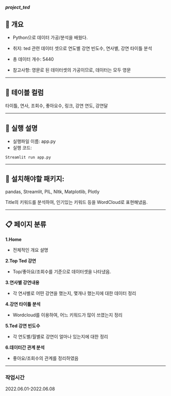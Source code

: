 ##### project_ted

## 🏦 개요
- Python으로 데이터 가공/분석을 배웠다. 
- 취지: ted 관련 데이터 셋으로 연도별 강연 빈도수, 연사별, 강연 타이틀 분석
- 총 데이터 개수: 5440

- 참고사항: 영문로 된 데이터셋의 가공이므로, 데이터는 모두 영문

---
## 🚀 테이블 컬럼
타이틀, 연사, 조회수, 좋아요수, 링크, 강연 연도, 강연달

---
## 📝 실행 설명
- 실행파일 이름: app.py
- 실행 코드:

```
Streamlit run app.py
```

---
## 🎨 설치해야할 패키지: 
pandas,
Streamlit,
PIL,
Nltk,
Matplotlib,
Plotly

Title의 키워드를 분석하여, 인기있는 키워드 등을 WordCloud로 표현해냈음.

---
## 📋 페이지 분류
**1.Home**
- 전체적인 개요 설명
 
**2.Top Ted 강연**
- Top/좋아요/조회수를 기준으로 데이터셋을 나타냈음.

**3.연사별 강연내용**
- 각 연사별로 어떤 강연을 했는지, 몇개나 했는지에 대한 데이터 정리

**4.강연 타이틀 분석**
- Wordcloud를 이용하여, 어느 키워드가 많이 쓰였는지 정리

**5.Ted 강연 빈도수**
- 각 연도별/월별로 강연이 얼마나 있는지에 대한 정리

**6.데이터간 관계 분석**
- 좋아요/조회수의 관계를 정리하였음

---
### 작업시간
2022.06.01-2022.06.08


